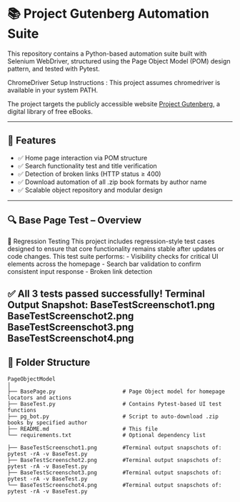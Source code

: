 # 📚 Project Gutenberg Automation Suite

This repository contains a Python-based automation suite built with Selenium WebDriver, 
structured using the Page Object Model (POM) design pattern, and tested with Pytest.

ChromeDriver Setup Instructions : This project assumes chromedriver is available in your system PATH.

The project targets the publicly accessible website [Project Gutenberg](https://www.gutenberg.org), 
a digital library of free eBooks.

---------------------------------------------------------------------

## 🚀 Features

- ✅ Home page interaction via POM structure
- ✅ Search functionality test and title verification
- ✅ Detection of broken links (HTTP status ≥ 400)
- ✅ Download automation of all .zip book formats by author name
- ✅ Scalable object repository and modular design

--------------------------------------------------------------------------------------------------------------------------------------------
## 🔍 Base Page Test – Overview

🔁 Regression Testing
    This project includes regression-style test cases designed to ensure that core functionality remains stable after updates or code changes.
    This test suite performs:
        - Visibility checks for critical UI elements across the homepage
        - Search bar validation to confirm consistent input response
        - Broken link detection

✅ All 3 tests passed successfully!
    Terminal Output Snapshot:
        BaseTestScreenschot1.png<br>
        BaseTestScreenschot2.png<br>
        BaseTestScreenschot3.png<br>
        BaseTestScreenschot4.png<br>   
---------------------------------------------------------------------------------------------------------------------------------------------
## 📂 Folder Structure
```
PageObjectModel 
│
├── BasePage.py                     # Page Object model for homepage locators and actions 
├── BaseTest.py                     # Contains Pytest-based UI test functions 
├── pg_bot.py                       # Script to auto-download .zip books by specified author 
├── README.md                       # This file 
└── requirements.txt                # Optional dependency list

├── BaseTestScreenschot1.png        #Terminal output snapschots of:  pytest -rA -v BaseTest.py
├── BaseTestScreenschot2.png        #Terminal output snapschots of:  pytest -rA -v BaseTest.py      
├── BaseTestScreenschot3.png        #Terminal output snapschots of:  pytest -rA -v BaseTest.py
└── BaseTestScreenschot4.png        #Terminal output snapschots of:  pytest -rA -v BaseTest.py
```




